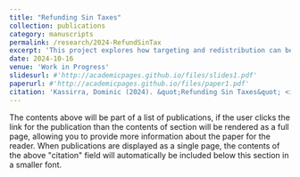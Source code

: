 ```yaml
---
title: "Refunding Sin Taxes"
collection: publications
category: manuscripts
permalink: /research/2024-RefundSinTax
excerpt: 'This project explores how targeting and redistribution can be improved by (partially) refunding sin taxes.'
date: 2024-10-16
venue: 'Work in Progress'
slidesurl: #'http://academicpages.github.io/files/slides1.pdf'
paperurl: #'http://academicpages.github.io/files/paper1.pdf'
citation: 'Kassirra, Dominic (2024). &quot;Refunding Sin Taxes&quot; <i>Work in progress</i>. 1(1).'
---
```


The contents above will be part of a list of publications, if the user clicks the link for the publication than the contents of section will be rendered as a full page, allowing you to provide more information about the paper for the reader. When publications are displayed as a single page, the contents of the above "citation" field will automatically be included below this section in a smaller font.
